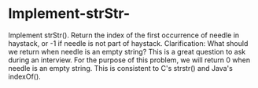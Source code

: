 # Implement-strStr-
Implement strStr().  Return the index of the first occurrence of needle in haystack, or -1 if needle is not part of haystack.  Clarification:  What should we return when needle is an empty string? This is a great question to ask during an interview.  For the purpose of this problem, we will return 0 when needle is an empty string. This is consistent to C's strstr() and Java's indexOf().
